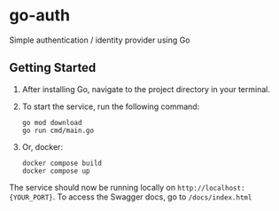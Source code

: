 # go-auth
Simple authentication / identity provider using Go

## Getting Started

1. After installing Go, navigate to the project directory in your terminal.
2. To start the service, run the following command:

   ```shell
   go mod download
   go run cmd/main.go
   ```
3. Or, docker:
   ```shell
   docker compose build
   docker compose up
   ```
The service should now be running locally on `http://localhost:{YOUR_PORT}`.
To access the Swagger docs, go to `/docs/index.html`
